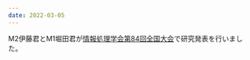 ```yaml
---
date: 2022-03-05
---
```

M2伊藤君とM1堀田君が<a href="https://www.ipsj.or.jp/event/taikai/84/">情報処理学会第84回全国大会</a>で研究発表を行いました。 
